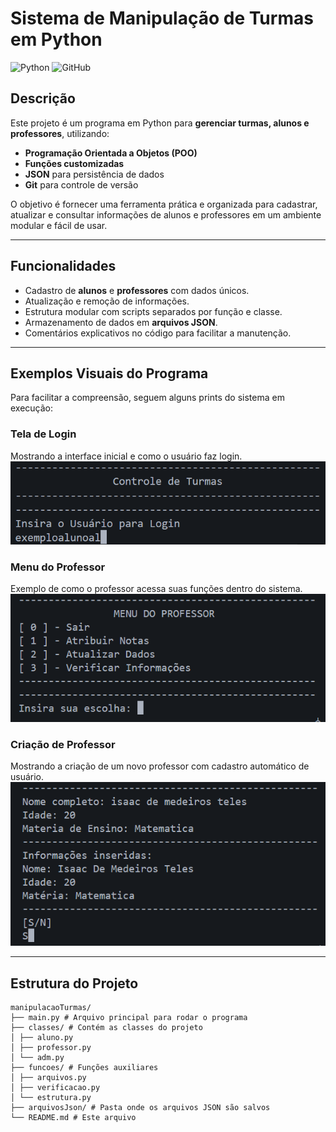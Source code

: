 # Sistema de Manipulação de Turmas em Python

![Python](https://img.shields.io/badge/Python-3.x-blue)
![GitHub](https://img.shields.io/badge/Git-GitHub-orange)

## Descrição
Este projeto é um programa em Python para **gerenciar turmas, alunos e professores**, utilizando:  

- **Programação Orientada a Objetos (POO)**
- **Funções customizadas**
- **JSON** para persistência de dados
- **Git** para controle de versão

O objetivo é fornecer uma ferramenta prática e organizada para cadastrar, atualizar e consultar informações de alunos e professores em um ambiente modular e fácil de usar.

---

## Funcionalidades
- Cadastro de **alunos** e **professores** com dados únicos.
- Atualização e remoção de informações.
- Estrutura modular com scripts separados por função e classe.
- Armazenamento de dados em **arquivos JSON**.
- Comentários explicativos no código para facilitar a manutenção.

---

## Exemplos Visuais do Programa

Para facilitar a compreensão, seguem alguns prints do sistema em execução:

### Tela de Login
Mostrando a interface inicial e como o usuário faz login.
![Tela de Login](imagens/telaLogin.png)

### Menu do Professor
Exemplo de como o professor acessa suas funções dentro do sistema.
![Menu do Professor](imagens/menuProfessor.png)

### Criação de Professor
Mostrando a criação de um novo professor com cadastro automático de usuário.
![Criação de Professor](imagens/criacaoProfessor.png)


---

## Estrutura do Projeto

```
manipulacaoTurmas/
├── main.py # Arquivo principal para rodar o programa
├── classes/ # Contém as classes do projeto
│ ├── aluno.py
│ ├── professor.py
│ └── adm.py
├── funcoes/ # Funções auxiliares
│ ├── arquivos.py
│ ├── verificacao.py
│ └── estrutura.py
├── arquivosJson/ # Pasta onde os arquivos JSON são salvos
└── README.md # Este arquivo
```



